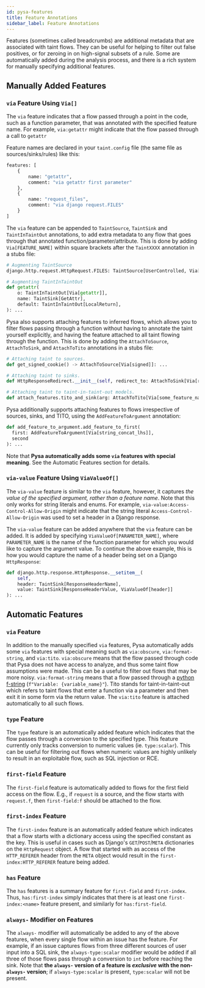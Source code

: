 ```yaml
---
id: pysa-features
title: Feature Annotations
sidebar_label: Feature Annotations
---
```


Features (sometimes called breadcrumbs) are additional metadata that are
associated with taint flows. They can be useful for helping to filter out false
positives, or for zeroing in on high-signal subsets of a rule. Some are
automatically added during the analysis process, and there is a rich system for
manually specifying additional features.

## Manually Added Features

### `via` Feature Using `Via[]`

The `via` feature indicates that a flow passed through a point in the code, such
as a function parameter, that was annotated with the specified feature name. For
example, `via:getattr` might indicate that the flow passed through a call to
`getattr`

Feature names are declared in your `taint.config` file (the same file as
sources/sinks/rules) like this:

```python
features: [
    {
        name: "getattr",
        comment: "via getattr first parameter"
    },
    {
        name: "request_files",
        comment: "via django request.FILES"
    }
]
```

The `via` feature can be appended to `TaintSource`, `TaintSink` and
`TaintInTaintOut` annotations, to add extra metadata to any flow that goes
through that annotated function/parameter/attribute. This is done by adding
`Via[FEATURE_NAME]` within square brackets after the `TaintXXXX` annotation in a
stubs file:

```python
# Augmenting TaintSource
django.http.request.HttpRequest.FILES: TaintSource[UserControlled, Via[request_files]] = ...

# Augmenting TaintInTaintOut
def getattr(
    o: TaintInTaintOut[Via[getattr]],
    name: TaintSink[GetAttr],
    default: TaintInTaintOut[LocalReturn],
): ...
```

Pysa also supports attaching features to inferred flows, which allows you to
filter flows passing through a function without having to annotate the taint
yourself explicitly, and having the feature attached to all taint flowing
through the function. This is done by adding the `AttachToSource`,
`AttachToSink`, and `AttachToTito` annotations in a stubs file:

```python
# Attaching taint to sources.
def get_signed_cookie() -> AttachToSource[Via[signed]]: ...

# Attaching taint to sinks.
def HttpResponseRedirect.__init__(self, redirect_to: AttachToSink[Via[redirect]], *args, **kwargs): ...

# Attaching taint to taint-in-taint-out models.
def attach_features.tito_and_sink(arg: AttachToTito[Via[some_feature_name]]): ...
```

Pysa additionally supports attaching features to flows irrespective of sources,
sinks, and TITO, using the `AddFeatureToArgument` annotation:

```python
def add_feature_to_argument.add_feature_to_first(
  first: AddFeatureToArgument[Via[string_concat_lhs]],
  second
): ...
```

Note that **Pysa automatically adds some `via` features with special meaning**.
See the Automatic Features section for details.

### `via-value` Feature Using `ViaValueOf[]`

The `via-value` feature is similar to the `via` feature, however, it captures
*the value of the specified argument, rather than a feature name*. Note that
this only works for string literals and enums. For example,
`via-value:Access-Control-Allow-Origin` might indicate that the string literal
`Access-Control-Allow-Origin` was used to set a header in a Django response.

The `via-value` feature can be added anywhere that the `via` feature can be
added. It is added by specifying `ViaValueOf[PARAMETER_NAME]`, where
`PARAMETER_NAME` is the name of the function parameter for which you would like
to capture the argument value. To continue the above example, this is how you
would capture the name of a header being set on a Django `HttpResponse`:

```python
def django.http.response.HttpResponse.__setitem__(
    self,
    header: TaintSink[ResponseHeaderName],
    value: TaintSink[ResponseHeaderValue, ViaValueOf[header]]
): ...
```

## Automatic Features

### `via` Feature

In addition to the manually specified `via` features, Pysa automatically adds
some `via` features with special meaning such as `via:obscure`,
`via:format-string`, and `via:tito`. `via:obscure` means that the flow passed
through code that Pysa does not have access to analyze, and thus some taint flow
assumptions were made. This can be a useful to filter out flows that may be more
noisy. `via:format-string` means that a flow passed through a [python
f-string](https://www.python.org/dev/peps/pep-0498/) (`f"Variable:
{variable_name}"`). Tito stands for taint-in-taint-out which refers to taint
flows that enter a function via a parameter and then exit it in some form via
the return value. The `via:tito` feature is attached automatically to all such
flows.

### `type` Feature

The `type` feature is an automatically added feature which indicates that the
flow passes through a conversion to the specified type. This feature currently
only tracks conversion to numeric values (ie. `type:scalar`). This can be useful
for filtering out flows when numeric values are highly unlikely to result in an
exploitable flow, such as SQL injection or RCE.

### `first-field` Feature

The `first-field` feature is automatically added to flows for the first field
access on the flow. E.g., if `request` is a source, and the flow starts with
`request.f`, then `first-field:f` should be attached to the flow.

### `first-index` Feature

The `first-index` feature is an automatically added feature which indicates that
a flow starts with a dictionary access using the specified constant as the key.
This is useful in cases such as Django's `GET`/`POST`/`META` dictionaries on the
`HttpRequest` object. A flow that started with as access of the `HTTP_REFERER`
header from the `META` object would result in the `first-index:HTTP_REFERER`
feature being added.

### `has` Feature

The `has` features is a summary feature for `first-field` and `first-index`.
Thus, `has:first-index` simply indicates that there is at least one
`first-index:<name>` feature present, and similarly for `has:first-field`.


### `always-` Modifier on Features

The `always-` modifier will automatically be added to any of the above features,
when every single flow within an issue has the feature. For example, if an issue
captures flows from three different sources of user input into a SQL sink, the
`always-type:scalar` modifier would be added if all three of those flows pass
through a conversion to `int` before reaching the sink. Note that **the
`always-` version of a feature is _exclusive_ with the non-`always-` version**;
if `always-type:scalar` is present, `type:scalar` will not be present.
